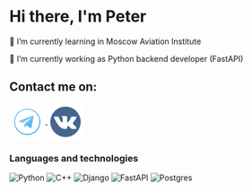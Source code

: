 # Hi there, I'm Peter
🌱 I’m currently learning in Moscow Aviation Institute

🔭 I’m currently working as Python backend developer (FastAPI)

## Contact me on:
<a href="https://t.me/alpha1811">
<img align="center" src="https://github.com/SLAST1/SLAST1/blob/main/sn_icons/telegram.png" alt="tg"/>
</a>

<a href="https://vk.com/alpha1811">
<img align="center" src="https://github.com/SLAST1/SLAST1/blob/main/sn_icons/vk.png" alt="tg"/>
</a>

### Languages and technologies
![Python](https://img.shields.io/badge/Python-3776AB?style=for-the-badge&logo=python&logoColor=white)
![C++](https://img.shields.io/badge/c++-%2300599C.svg?style=for-the-badge&logo=c%2B%2B&logoColor=white)
![Django](https://img.shields.io/badge/django-%23092E20.svg?style=for-the-badge&logo=django&logoColor=white)
![FastAPI](https://img.shields.io/badge/FastAPI-005571?style=for-the-badge&logo=fastapi)
![Postgres](https://img.shields.io/badge/postgres-%23316192.svg?style=for-the-badge&logo=postgresql&logoColor=white)

<!--
**Peter1811/Peter1811** is a ✨ _special_ ✨ repository because its `README.md` (this file) appears on your GitHub profile.

Here are some ideas to get you started:

- 🔭 I’m currently working on ...
- 🌱 I’m currently learning ...
- 👯 I’m looking to collaborate on ...
- 🤔 I’m looking for help with ...
- 💬 Ask me about ...
- 📫 How to reach me: ...
- 😄 Pronouns: ...
- ⚡ Fun fact: ...
-->
